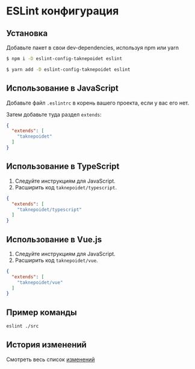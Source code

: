 # ESLint конфигурация

## Установка

Добавьте пакет в свои dev-dependencies, используя npm или yarn

```bash
$ npm i -D eslint-config-taknepoidet eslint

$ yarn add -D eslint-config-taknepoidet eslint
```

## Использование в JavaScript

Добавьте файл `.eslintrc` в корень вашего проекта, если у вас его нет.

Затем добавьте туда раздел `extends`:

```json
{
  "extends": [
    "taknepoidet"
  ]
}
```
## Использование в TypeScript

1. Следуйте инструкциям для JavaScript.
2. Расширить код `taknepoidet/typescript`.

```json
{
  "extends": [
    "taknepoidet/typescript"
  ]
}
```

## Использование в Vue.js

1. Следуйте инструкциям для JavaScript.
2. Расширить код `taknepoidet/vue`.

```json
{
  "extends": [
    "taknepoidet/vue"
  ]
}
```
## Пример команды
```bash
eslint ./src
```

## История изменений
Смотреть весь список [изменений](docs/CHANGELOG.md)
